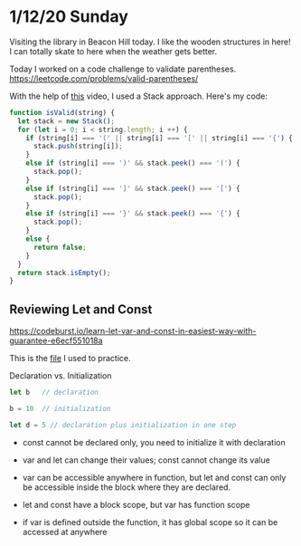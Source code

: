 # 1/12/20 Sunday 

Visiting the library in Beacon Hill today. I like the wooden structures in here! I can totally skate to here when the weather gets better. 

Today I worked on a code challenge to validate parentheses.
https://leetcode.com/problems/valid-parentheses/


With the help of [this](https://www.youtube.com/watch?v=f8Jq8Ibg2Ys) video, I used a Stack approach. Here's my code:
```js
function isValid(string) {
  let stack = new Stack();
  for (let i = 0; i < string.length; i ++) {
    if (string[i] === '(' || string[i] === '[' || string[i] === '{') {
      stack.push(string[i]);
    }
    else if (string[i] === ')' && stack.peek() === '(') {
      stack.pop();
    }
    else if (string[i] === ']' && stack.peek() === '[') {
      stack.pop();
    }
    else if (string[i] === '}' && stack.peek() === '{') {
      stack.pop();
    }
    else {
      return false;
    }
  }
  return stack.isEmpty();
}
```

## Reviewing Let and Const 
https://codeburst.io/learn-let-var-and-const-in-easiest-way-with-guarantee-e6ecf551018a

This is the [file](../exercise/let-vs-const.js) I used to practice. 

Declaration vs. Initialization

```js
let b   // declaration

b = 10  // initialization

let d = 5 // declaration plus initialization in one step
```
- const cannot be declared only, you need to initialize it with declaration
- var and let can change their values; const cannot change its value 
- var can be accessible anywhere in function, but let and const can only be accessible inside the block where they are declared. 
- let and const have a block scope, but var has function scope 

- if var is defined outside the function, it has global scope so it can be accessed at anywhere






